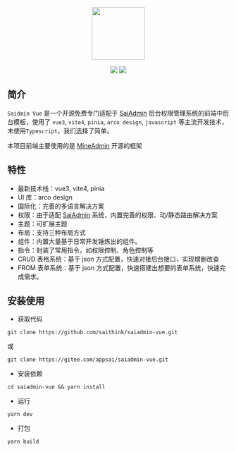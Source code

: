 <p align="center">
  <img src="https://saithink.top/logo.png" width="120" />
</p>
<p align="center">
  <img src="https://svg.hamm.cn/badge.svg?key=License&value=MIT" />
  <img src="https://svg.hamm.cn/badge.svg?key=Version&value=1.0.0" />
</p>

## 简介

`Saidmin Vue` 是一个开源免费专门适配于 [SaiAdmin](https://saithink.top) 后台权限管理系统的前端中后台模板，使用了 `vue3`, `vite4`, `pinia`, `arco design`, `javascript` 等主流开发技术，未使用`Typescript`，我们选择了简单。

本项目前端主要使用的是 [MineAdmin](https://www.mineadmin.com) 开源的框架

## 特性

- 最新技术栈：vue3, vite4, pinia
- UI 库：arco design
- 国际化：完善的多语言解决方案
- 权限：由于适配 [SaiAdmin](https://saithink.top) 系统，内置完善的权限、动/静态路由解决方案
- 主题：可扩展主题
- 布局：支持三种布局方式
- 组件：内置大量基于日常开发锤炼出的组件。
- 指令：封装了常用指令，如权限控制、角色控制等
- CRUD 表格系统：基于 json 方式配置，快速对接后台接口，实现增删改查
- FROM 表单系统：基于 json 方式配置，快速搭建出想要的表单系统，快速完成需求。

## 安装使用

- 获取代码

```
git clone https://github.com/saithink/saiadmin-vue.git
```

或

```
git clone https://gitee.com/appsai/saiadmin-vue.git
```

- 安装依赖

```
cd saiadmin-vue && yarn install
```

- 运行

```
yarn dev
```

- 打包

```
yarn build
```
